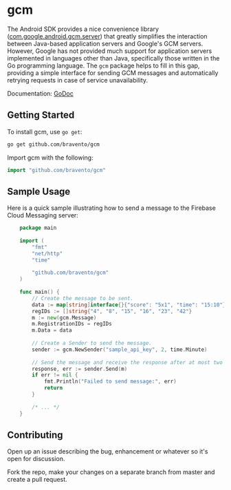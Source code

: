 gcm
===

The Android SDK provides a nice convenience library ([com.google.android.gcm.server](https://github.com/google/gcm/tree/master/client-libraries/java/rest-client/src/com/google/android/gcm/server)) that greatly simplifies the interaction between Java-based application servers and Google's GCM servers. However, Google has not provided much support for application servers implemented in languages other than Java, specifically those written in the Go programming language. The `gcm` package helps to fill in this gap, providing a simple interface for sending GCM messages and automatically retrying requests in case of service unavailability.

Documentation: [GoDoc](http://godoc.org/github.com/bravento/gcm)

Getting Started
---------------

To install gcm, use `go get`:

```bash
go get github.com/bravento/gcm
```

Import gcm with the following:

```go
import "github.com/bravento/gcm"
```

Sample Usage
------------

Here is a quick sample illustrating how to send a message to the Firebase Cloud Messaging server:

```go
    package main
    
    import (
        "fmt"
        "net/http"
        "time"
    
        "github.com/bravento/gcm"
    )
    
    func main() {
        // Create the message to be sent.
        data := map[string]interface{}{"score": "5x1", "time": "15:10"}
        regIDs := []string{"4", "8", "15", "16", "23", "42"}
        m := new(gcm.Message)
        m.RegistrationIDs = regIDs
        m.Data = data
    
        // Create a Sender to send the message.
        sender := gcm.NewSender("sample_api_key", 2, time.Minute)
    
        // Send the message and receive the response after at most two retries.
        response, err := sender.Send(m)
        if err != nil {
            fmt.Println("Failed to send message:", err)
            return
        }
    
        /* ... */
    }
```

## Contributing

Open up an issue describing the bug, enhancement or whatever so it's open for discussion.

Fork the repo, make your changes on a separate branch from master and create a pull request.
